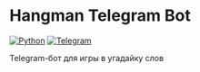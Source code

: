# Hangman Telegram Bot

[![Python](https://img.shields.io/badge/Python-3.8%2B-blue)](https://www.python.org/)
[![Telegram](https://img.shields.io/badge/Telegram-Bot-blue)](https://core.telegram.org/bots)

Telegram-бот для игры в угадайку слов
